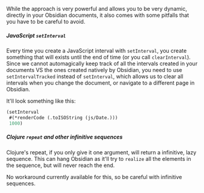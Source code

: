 While the approach is very powerful and allows you to be very dynamic, directly in your Obsidian documents, it also comes with some pitfalls that you have to be careful to avoid.



##### JavaScript `setInterval`

Every time you create a JavaScript interval with `setInterval`, you create something that will exists until the end of time (or you call `clearInterval`). Since we cannot automagically keep track of all the intervals created in your documents VS the ones created natively by Obsidian, you need to use `setIntervalTracked` instead of `setInterval`, which allows us to clear all intervals when you change the document, or navigate to a different page in Obsidian.

It'll look something like this:

```clojure
(setInterval
 #(*renderCode (.toISOString (js/Date.)))
 1000)
```

##### Clojure `repeat` and other infinitive sequences

Clojure's repeat, if you only give it one argument, will return a infinitive, lazy sequence. This can hang Obsidian as it'll try to `realize` all the elements in the sequence, but will never reach the end.

No workaround currently available for this, so be careful with infinitive sequences.
